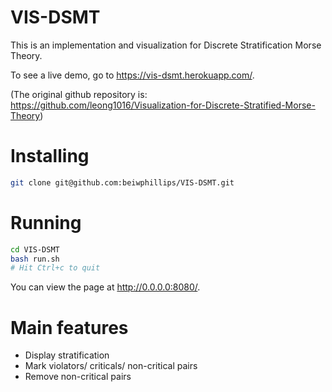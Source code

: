# VIS-DSMT

This is an implementation and visualization for Discrete Stratification Morse Theory.

To see a live demo, go to https://vis-dsmt.herokuapp.com/.

(The original github repository is: https://github.com/leong1016/Visualization-for-Discrete-Stratified-Morse-Theory)


# Installing
```bash
git clone git@github.com:beiwphillips/VIS-DSMT.git
```

# Running
```bash
cd VIS-DSMT
bash run.sh
# Hit Ctrl+c to quit
```

You can view the page at http://0.0.0.0:8080/.

# Main features
- Display stratification
- Mark violators/ criticals/ non-critical pairs
- Remove non-critical pairs